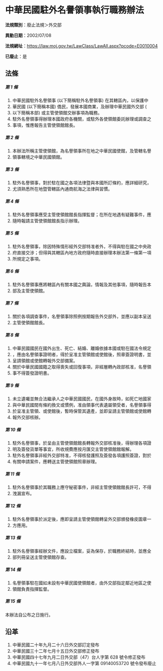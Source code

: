 # 中華民國駐外名譽領事執行職務辦法

**法規類別**：廢止法規＞外交部

**異動日期**：2002/07/08  

**法規網址**：https://law.moj.gov.tw/LawClass/LawAll.aspx?pcode=E0010004

**已廢止**：是



## 法條
##### 第 1 條
1. 中華民國駐外名譽領事 (以下簡稱駐外名譽領事) 在其轄區內，以保護中
1. 華民國 (以下簡稱本國) 僑民，發展本國商業，及辦理中華民國外交部 (
1. 以下簡稱本部) 或主管使領館交辦事項為職務。
1. 駐外名譽領事得辦理本國政府各機關，或駐外各使領館委託辦理或調查之
1. 事項，惟應報告主管使領館館長。

##### 第 2 條
1. 本辦法所稱主管使領館，為名譽領事所在地之中華民國使館，及管轄名譽
1. 領事轄境之中華民國領館。

##### 第 3 條
1. 駐外名譽領事，對於駐在國之各項法律暨與本國所訂條約，應詳細研究，
1. 尤須熟悉所在地暨管轄區內通商航海之法律與習慣。

##### 第 4 條
1. 駐外名譽領事應受主管使領館館長指揮監督；在所在地遇有疑難事件，應
1. 隨時報請主管使領館館長指示辦理。

##### 第 5 條
1. 駐外名譽領事，除因特殊情形經外交部特准者外，不得與駐在國之中央政
1. 府直接交涉；但得與其轄區內地方政府隨時直接辦理本辦法第一條第一項
1. 所規定之事項。

##### 第 6 條
1. 駐外名譽領事應將轄區內有關本國之輿論，情報及其他事項，隨時報告本
1. 部及主管使領館。

##### 第 7 條
1. 關於各項調查事件，名譽領事除照例按期報告外交部外，並應以副本呈送
1. 主管使領館館長。

##### 第 8 條
1. 中華民國國民在國外出生、死亡、結婚、離婚依據本國或駐在國法令規定
1. ，應由名譽領事證明者，得於呈准主管領館或使館後，照章簽證明書，並
1. 呈請領館或使館轉報外交部備案。
1. 關於中華民國國籍之取得喪失或回復事項，非經層轉內政部核准，名譽領
1. 事不得簽發證明書。

##### 第 9 條
1. 未立遺囑並無合法繼承人之中華民國國民，在國外身故時，如死亡地國家
1. 與中華民國間有條約換文或慣例，准由領事代表遺屬領受者，名譽領事得
1. 於呈准主管領、或使館後，暫時保管其遺產，並即呈請主管領館或使館轉
1. 報外交部核辦。

##### 第 10 條
1. 駐外名譽領事，於呈由主管使領館館長轉報外交部核准後，得辦理各項證
1. 明及簽發貨單等事宜，所收規費應按月匯交主管使領館館報解。
1. 駐外名譽領事非經外交部特准，不得核發護照及簽發各項護照簽證，對於
1. 有關申請案件，應轉送主管使領館照章辦理。

##### 第 11 條
1. 駐外名譽領事於其職務上應守秘密事件，非經主管使領館館長許可，不得
1. 洩漏宣布。

##### 第 12 條
1. 駐外名譽領事於派定後，應即呈請主管使領館轉呈外交部頒發橡皮圖章一
1. 方應用。

##### 第 13 條
1. 駐外名譽領事經辦文件，應設立檔案，妥為保存，於職務終結時，並應全
1. 部列冊呈送主管使領館存查。

##### 第 14 條
1. 名譽領事駐在國如未設有中華民國使領館者，由外交部指定鄰近地區之使
1. 領館負責指揮監督。

##### 第 15 條
本辦法自公布之日施行。

## 沿革
1. 中華民國二十年九月二十六日外交部訂定發布
1. 中華民國三十二年七月十五日外交部修正發布
1. 中華民國四十七年九月二日外交部（47）台人字第 628  號令修正發布
1. 中華民國九十一年七月八日外交部外人一字第 09140053720  號令發布廢止
